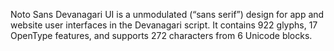 Noto Sans Devanagari UI is a unmodulated (“sans serif”) design for app and website user interfaces in the Devanagari script. It contains 922 glyphs, 17 OpenType features, and supports 272 characters from 6 Unicode blocks.